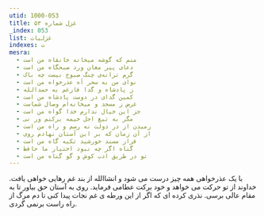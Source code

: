 ```yaml
---
utid: 1000-053
title: غزل شماره ۵۳
_index: 053
list: غزلیات
indexes: ت
mesra:
  - منم که گوشه میخانه خانقاه من است
  - دعای پیر مغان ورد صبحگاه من است
  - گرم ترانه‌ی چنگ صبوح نیست چه باک
  - نوای من به سحر آه عذرخواه من است
  - ز پادشاه و گدا فارغم به حمدالله
  - کمین گدای در دوست پادشاه من است
  - غرض ز مسجد و میخانه‌ام وصال شماست
  - جز این خیال ندارم خدا گواه من است
  - مگر به تیغ اجل خیمه برکنم ور نی
  - رمیدن از در دولت نه رسم و راه من است
  - از آن زمان که بر این آستان نهادم روی
  - فراز مسند خورشید تکیه گاه من است
  - گناه اگر چه نبود اختیار ما حافظ
  - تو در طریق ادب کوش و گو گناه من است
---
```

با یک عذرخواهی همه چیز درست می شود و انشاالله از بند غم رهایی خواهی یافت. خداوند از تو حرکت می خواهد و خود برکت عطامی فرماید. روی به آستان حق بیاور تا به مقام عالی برسی. نذری کرده ای که اگر از این ورطه ی غم نجات پیدا کنی تا دم مرگ از راه راست برنمی گردی.
